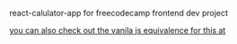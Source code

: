 react-calulator-app for freecodecamp frontend dev project 

[you can also check out the vanila js equivalence for this at](https://GodfreySam.github.io/calculator_app)